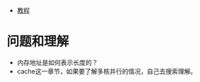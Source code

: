 - [教程](https://www.bilibili.com/video/av15123338?t=209)


# 问题和理解
- 内存地址是如何表示长度的？
- cache这一章节，如果要了解多核并行的情况，自己去搜索理解。